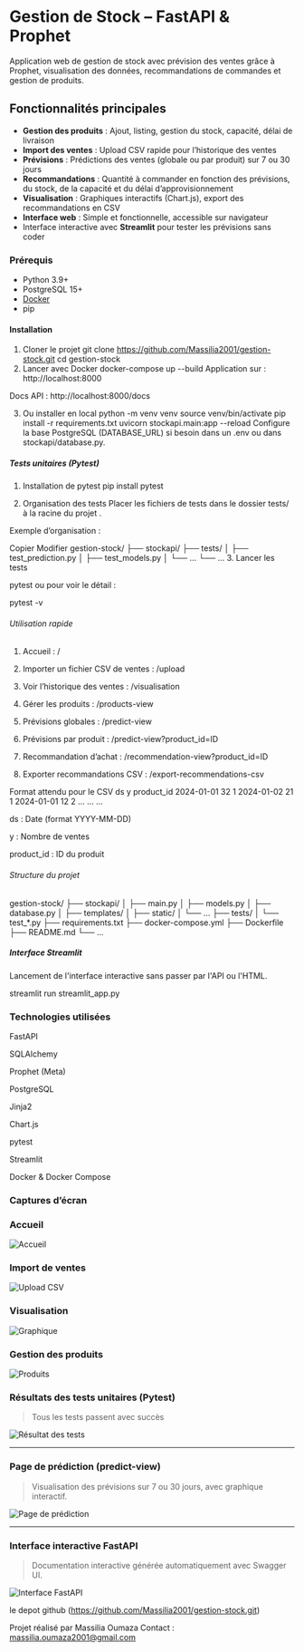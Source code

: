 # Gestion de Stock – FastAPI & Prophet

Application web de gestion de stock avec prévision des ventes grâce à Prophet, visualisation des données, recommandations de commandes et gestion de produits.

##  Fonctionnalités principales

- **Gestion des produits** : Ajout, listing, gestion du stock, capacité, délai de livraison
- **Import des ventes** : Upload CSV rapide pour l’historique des ventes
- **Prévisions** : Prédictions des ventes (globale ou par produit) sur 7 ou 30 jours
- **Recommandations** : Quantité à commander en fonction des prévisions, du stock, de la capacité et du délai d’approvisionnement
- **Visualisation** : Graphiques interactifs (Chart.js), export des recommandations en CSV
- **Interface web** : Simple et fonctionnelle, accessible sur navigateur
- Interface interactive avec **Streamlit** pour tester les prévisions sans coder

###  Prérequis

- Python 3.9+  
- PostgreSQL 15+  
- [Docker](https://www.docker.com/) 
- pip

#### Installation

1. Cloner le projet
git clone <https://github.com/Massilia2001/gestion-stock.git>
cd gestion-stock
2. Lancer avec Docker 
docker-compose up --build
Application sur : http://localhost:8000

Docs API : http://localhost:8000/docs

3. Ou installer en local
python -m venv venv
source venv/bin/activate
pip install -r requirements.txt
uvicorn stockapi.main:app --reload
Configure la base PostgreSQL (DATABASE_URL) si besoin dans un .env ou dans stockapi/database.py.

##### Tests unitaires (Pytest)
1. Installation de pytest
pip install pytest

2. Organisation des tests
Placer les fichiers de tests dans le dossier tests/ à la racine du projet .

Exemple d’organisation :

Copier
Modifier
gestion-stock/
├── stockapi/
├── tests/
│   ├── test_prediction.py
│   ├── test_models.py
│   └── ...
└── ...
3. Lancer les tests

pytest
ou pour voir le détail :

pytest -v

###### Utilisation rapide
1. Accueil : /

2. Importer un fichier CSV de ventes : /upload

3. Voir l’historique des ventes : /visualisation

4. Gérer les produits : /products-view

5. Prévisions globales : /predict-view

6. Prévisions par produit : /predict-view?product_id=ID

7. Recommandation d’achat : /recommendation-view?product_id=ID

8. Exporter recommandations CSV : /export-recommendations-csv

 Format attendu pour le CSV
ds	y	product_id
2024-01-01	32	1
2024-01-02	21	1
2024-01-01	12	2
...	...	...

ds : Date (format YYYY-MM-DD)

y : Nombre de ventes

product_id : ID du produit

###### Structure du projet

gestion-stock/
├── stockapi/
│   ├── main.py
│   ├── models.py
│   ├── database.py
│   ├── templates/
│   ├── static/
│   └── ...
├── tests/
│   └── test_*.py
├── requirements.txt
├── docker-compose.yml
├── Dockerfile
├── README.md
└── ...

##### Interface Streamlit 

 Lancement de l'interface interactive sans passer par l'API ou l'HTML.

streamlit run streamlit_app.py

### Technologies utilisées
FastAPI

SQLAlchemy

Prophet (Meta)

PostgreSQL

Jinja2

Chart.js

pytest

Streamlit

Docker & Docker Compose

### Captures d’écran 


### Accueil

![Accueil](images/Home.png)

### Import de ventes

![Upload CSV](images/upload.png)

### Visualisation

![Graphique](images/visualisation.png)

### Gestion des produits

![Produits](images/products-view.png)

### Résultats des tests unitaires (Pytest)

> Tous les tests passent avec succès 

![Résultat des tests](images/test.png)

---

### Page de prédiction (predict-view)

> Visualisation des prévisions sur 7 ou 30 jours, avec graphique interactif.

![Page de prédiction](images/predict-view.png)

---

### Interface interactive FastAPI

> Documentation interactive générée automatiquement avec Swagger UI.

![Interface FastAPI](images/Fastapi.png)

le depot github (https://github.com/Massilia2001/gestion-stock.git)

Projet réalisé par Massilia Oumaza
Contact : massilia.oumaza2001@gmail.com
